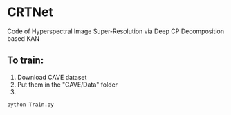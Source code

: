 # CRTNet
Code of Hyperspectral Image Super-Resolution via Deep CP Decomposition based KAN

## To train:
1. Download CAVE dataset
2. Put them in the "CAVE/Data" folder
3.
```python
python Train.py
```

